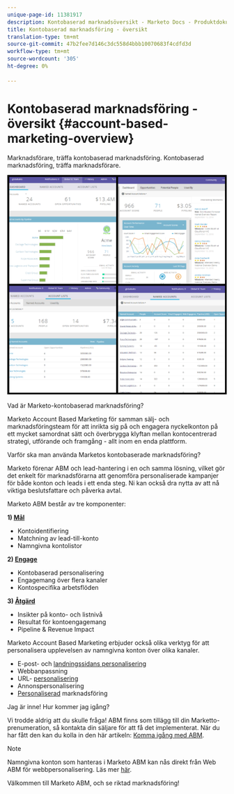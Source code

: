 ```yaml
---
unique-page-id: 11381917
description: Kontobaserad marknadsöversikt - Marketo Docs - Produktdokumentation
title: Kontobaserad marknadsföring - översikt
translation-type: tm+mt
source-git-commit: 47b2fee7d146c3dc558d4bbb10070683f4cdfd3d
workflow-type: tm+mt
source-wordcount: '305'
ht-degree: 0%

---
```



# Kontobaserad marknadsföring - översikt {#account-based-marketing-overview}

Marknadsförare, träffa kontobaserad marknadsföring. Kontobaserad marknadsföring, träffa marknadsförare.

![](assets/photo-collage.png)

Vad är Marketo-kontobaserad marknadsföring?

Marketo Account Based Marketing för samman sälj- och marknadsföringsteam för att inrikta sig på och engagera nyckelkonton på ett mycket samordnat sätt och överbrygga klyftan mellan kontocentrerad strategi, utförande och framgång - allt inom en enda plattform.

Varför ska man använda Marketos kontobaserade marknadsföring?

Marketo förenar ABM och lead-hantering i en och samma lösning, vilket gör det enkelt för marknadsförarna att genomföra personaliserade kampanjer för både konton och leads i ett enda steg. Ni kan också dra nytta av att nå viktiga beslutsfattare och påverka avtal.

Marketo ABM består av tre komponenter:

**1) [Mål](http://docs.marketo.com/display/docs/target)**

* Kontoidentifiering
* Matchning av lead-till-konto
* Namngivna kontolistor

**2) [Engage](http://docs.marketo.com/display/docs/engage)**

* Kontobaserad personalisering
* Engagemang över flera kanaler
* Kontospecifika arbetsflöden

**3) [Åtgärd](http://docs.marketo.com/display/docs/measure)**

* Insikter på konto- och listnivå
* Resultat för kontoengagemang
* Pipeline &amp; Revenue Impact

Marketo Account Based Marketing erbjuder också olika verktyg för att personalisera upplevelsen av namngivna konton över olika kanaler.

* E-post- och [landningssidans personalisering](http://docs.marketo.com/display/DOCS/Personalization)
* Webbanpassning [](http://docs.marketo.com/display/DOCS/Account-Based+Web+Marketing)
* URL- [personalisering](http://docs.marketo.com/display/DOCS/Enable+Personalized+URLs+for+Your+Account)
* Annonspersonalisering [](http://docs.marketo.com/display/DOCS/Create+a+Custom+Audience+in+Facebook)
* [Personaliserad](http://docs.marketo.com/display/DOCS/Website+Retargeting) marknadsföring

Jag är inne! Hur kommer jag igång?

Vi trodde aldrig att du skulle fråga! ABM finns som tillägg till din Marketto-prenumeration, så kontakta din säljare för att få det implementerat. När du har fått den kan du kolla in den här artikeln: [Komma igång med ABM](getting-started-with-abm.md).

>[!NOTE]
>
>Namngivna konton som hanteras i Marketo ABM kan nås direkt från Web ABM för webbpersonalisering. Läs mer [här](http://docs.marketo.com/display/public/DOCS/Account-Based+Web+Marketing+with+ABM).

Välkommen till Marketo ABM, och se riktad marknadsföring!

